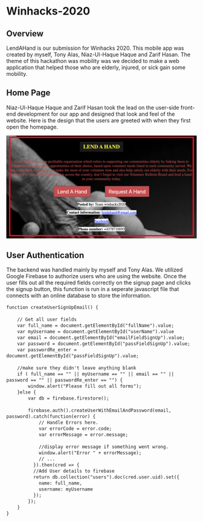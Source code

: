 # Winhacks-2020

<h2>Overview</h2>
LendAHand is our submission for Winhacks 2020. This mobile app was created by myself, Tony Alas, Niaz-Ul-Haque Haque and Zarif Hasan. The theme of this hackathon was mobility was we decided to make a web application that helped those who are elderly, injured, or sick gain some mobility.

<h2>Home Page</h2>
Niaz-Ul-Haque Haque and Zarif Hasan took the lead on the user-side front-end development for our app and designed that look and feel of the website. Here is the design that the users are greeted with when they first open the homepage.


![](HomePage.png)

<h2>User Authentication</h2>
The backend was handled mainly by myself and Tony Alas. We utilized Google Firebase to authorize users who are using the website. Once the user fills out all the required fields correctly on the signup page and clicks the signup button, this function is run in a seperate javascript file that connects with an online database to store the information.


```
function createUserSignUpEmail() {
    
    // Get all user fields
    var full_name = document.getElementById("fullName").value;
    var myUsername = document.getElementById("userName").value
    var email = document.getElementById("emailFieldSignUp").value;
    var password = document.getElementById("passFieldSignUp").value;
    var passwordRe_enter = document.getElementById("passFieldSignUp").value;

    //make sure they didn't leave anything blank
    if ( full_name == "" || myUsername == "" || email == "" || password == "" || passwordRe_enter == "") {
        window.alert("Please fill out all forms");
    }else {
        var db = firebase.firestore();

        firebase.auth().createUserWithEmailAndPassword(email, password).catch(function(error) {
            // Handle Errors here.
            var errorCode = error.code;
            var errorMessage = error.message;
    
            //display error message if something went wrong.
            window.alert("Error " + errorMessage);
            // ...
          }).then(cred => {
          //Add User details to firebase
          return db.collection("users").doc(cred.user.uid).set({
            name: full_name,
            username: myUsername
          });
        });
    }
}
```
